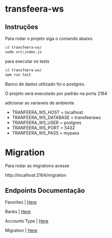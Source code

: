 # transfeera-ws

## Instruções

Para rodar o projeto siga o comando abaixo:

```bash
cd transfeera-ws/
node src\index.js
```

para executar os tests

```bash
cd transfeera-ws/
npm run test
```

Banco de dados utilizado foi o postgres.

O projeto será executado por padrão na porta 2164

adicionar as variaveis de ambiente

- TRANFEERA_WS_HOST = localhost
- TRANFEERA_WS_DATABASE = transfeeraws
- TRANFEERA_WS_USER = postgres
- TRANFEERA_WS_PORT = 5432
- TRANFEERA_WS_PASS = mypass

# Migration
Para rodar as migrations acesse

http://localhost:2164/migration

## Endpoints Documentação

 Favorites | [Here](endpoints/favorites_endpoints.md)

 Banks | [Here](endpoints/banks_endpoints.md)

 Accounts Type | [Here](endpoints/accountsType_endpoints.md)

 Migration | [Here](endpoints/migration_endpoints.md)

